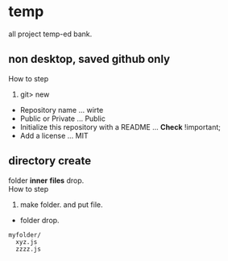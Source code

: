 # temp
all project temp-ed bank.
## non desktop, saved github only
How to step
   1. git> new 
   - Repository name ... wirte
   - Public or Private ... Public 
   - Initialize this repository with a README ... __Check__ !important;
   - Add a license ... MIT
   
## directory create
folder __inner__ __files__ drop.   
How to step
   1. make folder. and put file.
   - folder drop.
```
myfolder/
  xyz.js
  zzzz.js  
```
